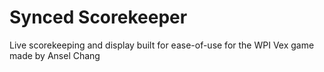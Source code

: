 # Synced Scorekeeper

Live scorekeeping and display built for ease-of-use for the WPI Vex game made by Ansel Chang
